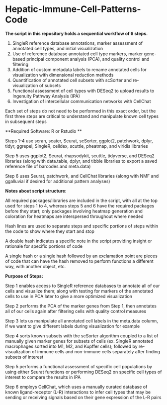 # Hepatic-Immune-Cell-Patterns-Code
**The script in this repository holds a sequential workflow of 6 steps.**

1. SingleR reference database annotations, marker assessment of annotated cell types, and initial visualization
2. Use of reference database annotated cell type markers, marker gene-based principal component analysis (PCA), and quality control and filtering
3. Addition of custom metadata labels to rename annotated cells for visualization with dimensional reduction methods
4. Quantification of annotated cell subsets with scSorter and re-visualization of subsets
5. Functional assessment of cell types with DESeq2 to upload results to Ingenuity Pathway Analysis (IPA)
6. Investigation of intercellular communication networks with CellChat

Each set of steps do not need to be performed in this exact order, but the first three steps are critical to understand and manipulate known cell types in subsequent steps

**Required Software: R or Rstudio **

Steps 1-4 use scran, scater, Seurat, scSorter, ggplot2, patchwork, dplyr, tidyr, ggrepel, SingleR, celldex, scuttle, pheatmap, and viridis libraries

Step 5 uses ggplot2, Seurat, rhapsodykit, scuttle, tidyverse, and DESeq2 libraries (along with data.table, dplyr, and tibble libraries to export a saved reference file of barcodes and meta.data)

Step 6 uses Seurat, patchwork, and CellChat libraries (along with NMF and ggalluvial if desired for additional pattern analyses)

**Notes about script structure:**

All required packages/libraries are included in the script, with all at the top used for steps 1 to 4, whereas steps 5 and 6 have the required packages before they start; only packages involving heatmap generation and coloration for heatmaps are interspersed throughout where needed

Hash lines are used to separate steps and specific portions of steps within the code to show where they start and stop

A double hash indicates a specific note in the script providing insight or rationale for specific portions of code

A single hash or a single hash followed by an exclamation point are pieces of code that can have the hash removed to perform functions a different way, with another object, etc.

**Purpose of Steps:**

Step 1 enables access to SingleR reference databases to annotate all of our cells and visualize them; along with testing for markers of the annotated cells to use in PCA later to give a more optimized visualization

Step 2 performs the PCA of the marker genes from Step 1, then annotates all of our cells again after filtering cells with quality control measures

Step 3 lets us manipulate all annotated cell labels in the meta.data column, if we want to give different labels during visualization for example

Step 4 sorts known subsets with the scSorter algorithm coupled to a list of manually given marker genes for subsets of cells (ex. SingleR annotated macrophages sorted into M1, M2, and Kupffer cells); followed by re-visualization of immune cells and non-immune cells separately after finding subsets of interest

Step 5 performs a functional assessment of specific cell populations by using either Seurat functions or performing DESeq2 on specific cell types of interest to compare the results in IPA

Step 6 employs CellChat, which uses a manually curated database of known ligand-receptor (L-R) interactions to infer cell types that may be sending or receiving signals based on their gene expression of the L-R pairs
